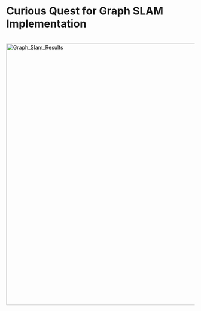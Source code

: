 # Curious Quest for Graph SLAM Implementation

<br>

<img width="1400" height="700" alt="Graph_Slam_Results" src="https://github.com/user-attachments/assets/eeff80f5-3cd6-4b55-a815-fc0366a647c0" />

